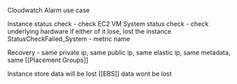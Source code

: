 Cloudwatch Alarm use case

Instance status check - check EC2 VM
System status check - check underlying hardware
if either of it lose, lost the instance
StatusCheckFailed_System - metric name

Recovery - same private ip, same public ip, same elastic ip, same metadata, same [[Placement Groups]]

Instance store data will be lost
[[EBS]] data wont be lost



